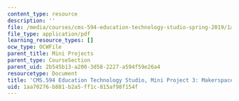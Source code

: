 ```yaml
---
content_type: resource
description: ''
file: /media/courses/cms-594-education-technology-studio-spring-2019/1aa70276b881b2a5ff1c815af98f154f_MITCMS_594S19_mini3_makerspace.pdf
file_type: application/pdf
learning_resource_types: []
ocw_type: OCWFile
parent_title: Mini Projects
parent_type: CourseSection
parent_uid: 2b545b13-a200-3d58-2227-a594f59e26a4
resourcetype: Document
title: 'CMS.594 Education Technology Studio, Mini Project 3: Makerspace'
uid: 1aa70276-b881-b2a5-ff1c-815af98f154f
---
```

